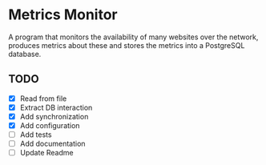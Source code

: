 # Metrics Monitor

A program that monitors the availability of many websites over the network, produces metrics about these and stores 
the metrics into a PostgreSQL database.

## TODO
- [x] Read from file
- [x] Extract DB interaction
- [x] Add synchronization
- [x] Add configuration
- [ ] Add tests
- [ ] Add documentation
- [ ] Update Readme